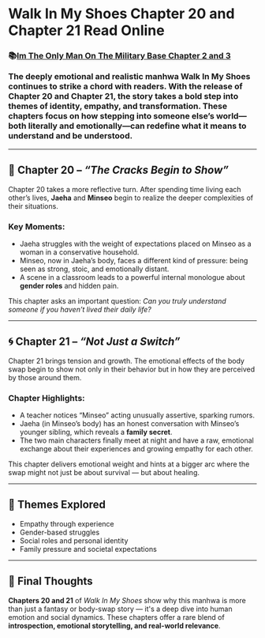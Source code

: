 # Walk In My Shoes Chapter 20 and Chapter 21 Read Online
<h3> 📚<a href="https://video2leaks.com/" rel="nofollow">Im The Only Man On The Military Base Chapter 2 and 3</a>


The deeply emotional and realistic manhwa **Walk In My Shoes** continues to strike a chord with readers. With the release of **Chapter 20** and **Chapter 21**, the story takes a bold step into themes of identity, empathy, and transformation. These chapters focus on how stepping into someone else’s world—both literally and emotionally—can redefine what it means to understand and be understood.

---

## 📖 Chapter 20 – *“The Cracks Begin to Show”*

Chapter 20 takes a more reflective turn. After spending time living each other’s lives, **Jaeha** and **Minseo** begin to realize the deeper complexities of their situations.

### Key Moments:

* Jaeha struggles with the weight of expectations placed on Minseo as a woman in a conservative household.
* Minseo, now in Jaeha’s body, faces a different kind of pressure: being seen as strong, stoic, and emotionally distant.
* A scene in a classroom leads to a powerful internal monologue about **gender roles** and hidden pain.

This chapter asks an important question: *Can you truly understand someone if you haven’t lived their daily life?*

---

## 🌀 Chapter 21 – *“Not Just a Switch”*

Chapter 21 brings tension and growth. The emotional effects of the body swap begin to show not only in their behavior but in how they are perceived by those around them.

### Chapter Highlights:

* A teacher notices “Minseo” acting unusually assertive, sparking rumors.
* Jaeha (in Minseo’s body) has an honest conversation with Minseo’s younger sibling, which reveals a **family secret**.
* The two main characters finally meet at night and have a raw, emotional exchange about their experiences and growing empathy for each other.

This chapter delivers emotional weight and hints at a bigger arc where the swap might not just be about survival — but about healing.

---

## 🌈 Themes Explored

* Empathy through experience
* Gender-based struggles
* Social roles and personal identity
* Family pressure and societal expectations

---

## 🧠 Final Thoughts

**Chapters 20 and 21** of *Walk In My Shoes* show why this manhwa is more than just a fantasy or body-swap story — it's a deep dive into human emotion and social dynamics. These chapters offer a rare blend of **introspection, emotional storytelling, and real-world relevance**.

